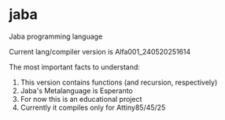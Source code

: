 # jaba
Jaba programming language

Current lang/compiler version is Alfa001_240520251614

The most important facts to understand:

1. This version contains functions (and recursion, respectively)
2. Jaba's Metalanguage is Esperanto
3. For now this is an educational project
4. Currently it compiles only for Attiny85/45/25

